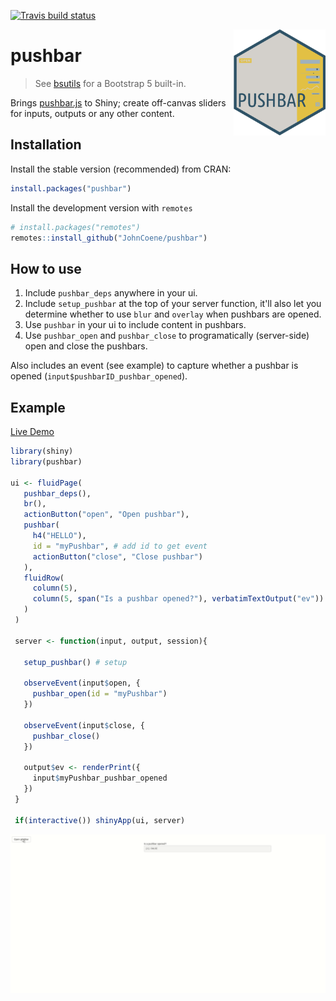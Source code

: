 [![Travis build status](https://travis-ci.org/JohnCoene/pushbar.svg?branch=master)](https://travis-ci.org/JohnCoene/pushbar)

<img src="man/figures/logo.png" align = "right" height = "170px" />

# pushbar

> See [bsutils](github.com/JohnCoene/bsutils) for a Bootstrap 5 built-in.

Brings [pushbar.js](https://oncebot.github.io/pushbar.js/) to Shiny; create off-canvas sliders for inputs, outputs or any other content.

## Installation

Install the stable version (recommended) from CRAN:

```r
install.packages("pushbar")
```

Install the development version with `remotes`

``` r
# install.packages("remotes")
remotes::install_github("JohnCoene/pushbar")
```

## How to use

1. Include `pushbar_deps` anywhere in your ui.
2. Include `setup_pushbar` at the top of your server function, it'll also let you determine whether to use `blur` and `overlay` when pushbars are opened.
3. Use `pushbar` in your ui to include content in pushbars. 
4. Use `pushbar_open` and `pushbar_close` to programatically (server-side) open and close the pushbars.

Also includes an event (see example) to capture whether a pushbar is opened (`input$pushbarID_pushbar_opened`).

## Example

[Live Demo](https://shiny.john-coene.com/pushbar)

``` r
library(shiny)
library(pushbar)

ui <- fluidPage(
   pushbar_deps(),
   br(),
   actionButton("open", "Open pushbar"),
   pushbar(
     h4("HELLO"),
     id = "myPushbar", # add id to get event
     actionButton("close", "Close pushbar")
   ),
   fluidRow(
     column(5),
     column(5, span("Is a pushbar opened?"), verbatimTextOutput("ev"))
   )
 )
 
 server <- function(input, output, session){

   setup_pushbar() # setup

   observeEvent(input$open, {
     pushbar_open(id = "myPushbar")
   })  

   observeEvent(input$close, {
     pushbar_close()
   })  

   output$ev <- renderPrint({
     input$myPushbar_pushbar_opened
   })
 }
 
 if(interactive()) shinyApp(ui, server)
```

![](pushbar.gif)

